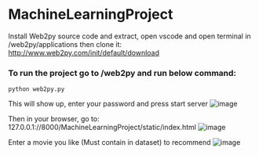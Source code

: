 # MachineLearningProject
Install Web2py source code and extract, open vscode and open terminal in /web2py/applications then clone it:
http://www.web2py.com/init/default/download

### To run the project go to /web2py and run below command:
```
python web2py.py
```
This will show up, enter your password and press start server
![image](https://user-images.githubusercontent.com/72614237/168826862-706dc1ed-528c-45a5-b42f-d754bb9263eb.png)

Then in your browser, go to: 127.0.0.1://8000/MachineLearningProject/static/index.html
![image](https://user-images.githubusercontent.com/72614237/168827314-0fa352d4-f8db-4847-aaf1-6250d881cf3c.png)

Enter a movie you like (Must contain in dataset) to recommend
![image](https://user-images.githubusercontent.com/72614237/168827846-1fc22f72-2515-4b6c-9495-554deeda3b46.png)



